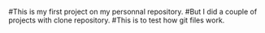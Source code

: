#This is my first project on my personnal repository.
#But I did a couple of projects with clone repository.
#This is to test how git files work.